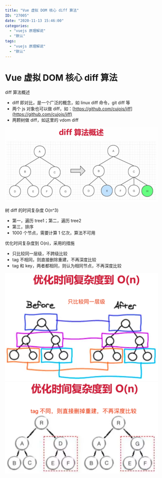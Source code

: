 ```yaml
---
title: "Vue 虚拟 DOM 核心 diff 算法"
ID: "27005"
date: "2020-11-13 15:46:00"
categories: 
  - "vuejs 原理解说"
  - "默认"
tags: 
  - "vuejs 原理解说"
  - "默认"
---
```


# Vue 虚拟 DOM 核心 diff 算法

diff 算法概述

- diff 即对比，是一个广泛的概念，如 linux diff 命令，git diff 等
- 两个 js 对象也可以做 diff，如：[https://github.com/cujojs/jiff](https://github.com/cujojs/jiff)
- 两颗树做 diff，如这里的 vdom diff

![](./images/938785213.png)

树 diff 的时间复杂度 O(n^3)

- 第一，遍历 tree1；第二，遍历 tree2
- 第三，排序
- 1000 个节点，需要计算 1 亿次，算法不可用

优化时间复杂度到 O(n)，采用的措施

- 只比较同一层级，不跨级比较
- tag 不相同，则直接删除重建，不再深度比较
- tag 和 key，两者都相同，则认为相同节点，不再深度比较

![](./images/1591454408.png)  
![](./images/3283063539.png)
